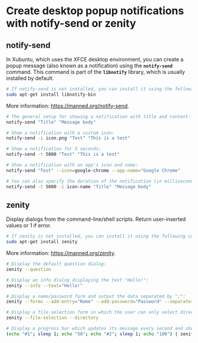 # Create desktop popup notifications with notify-send or zenity

## notify-send

In Xubuntu, which uses the XFCE desktop environment, you can create a popup message (also known as a notification) using the **`notify-send`** command.
This command is part of the **`libnotify`** library, which is usually installed by default.

```bash
# If notify-send is not installed, you can install it using the following command:
sudo apt-get install libnotify-bin
```

More information: <https://manned.org/notify-send>.

```bash
# The general setup for showing a notification with title and content:
notify-send "Title" "Message body"

# Show a notification with a custom icon:
notify-send -i icon.png "Test" "This is a test"

# Show a notification for 5 seconds:
notify-send -t 5000 "Test" "This is a test"

# Show a notification with an app's icon and name:
notify-send "Test" --icon=google-chrome --app-name="Google Chrome"

# You can also specify the duration of the notification (in milliseconds) and an icon:
notify-send -t 5000 -i icon-name "Title" "Message body"
```

## zenity

Display dialogs from the command-line/shell scripts.
Return user-inserted values or 1 if error.

```bash
# If zenity is not installed, you can install it using the following command:
sudo apt-get install zenity
```

More information: <https://manned.org/zenity>.

```bash
# Display the default question dialog:
zenity --question

# Display an info dialog displaying the text "Hello!":
zenity --info --text="Hello!"

# Display a name/password form and output the data separated by ";":
zenity --forms --add-entry="Name" --add-password="Password" --separator=";"

# Display a file selection form in which the user can only select directories:
zenity --file-selection --directory

# Display a progress bar which updates its message every second and show a progress percent:
(echo "#1"; sleep 1; echo "50"; echo "#2"; sleep 1; echo "100") | zenity --progress
```
